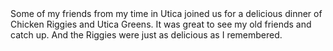 <span class="voice--tom">
Some of my friends from my time in Utica joined us
for a delicious dinner of Chicken Riggies and Utica Greens.
It was great to see my old friends and catch up.
And the Riggies were just as delicious as I remembered.
</span>
